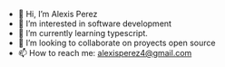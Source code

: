 - 👋 Hi, I’m Alexis Perez
- 👀 I’m interested in software development
- 🌱 I’m currently learning typescript.
- 💞️ I’m looking to collaborate on proyects open source
- 📫 How to reach me: alexisperez4@gmail.com

<!---
alexisperez4/alexisperez4 is a ✨ special ✨ repository because its `README.md` (this file) appears on your GitHub profile.
You can click the Preview link to take a look at your changes.
--->
